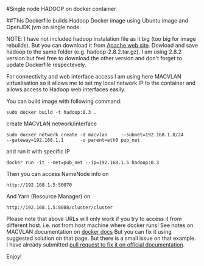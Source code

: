 #Single node HADOOP on docker container


##This Dockerfile builds Hadoop Docker image using Ubuntu image and OpenJDK jvm on single node.


NOTE: I have not included hadoop instalation file as it big (too big for image rebuilds). But you can download it from [Apache web site](http://hadoop.apache.org/releases.html).
Dowload and save hadoop to the same folder (e.g. hadoop-2.8.2.tar.gz). 
I am using 2.8.2 version but feel free to download the other version and don't forget to update Dockerfile respectevely.


For connectivity and web interface access I am using here MACVLAN virtualisation so it allows me to set my local network IP to the container and allows access to Hadoop web interfaces easily. 

You can build image  with following command:

```
sudo docker build -t hadoop:0.3 .
```

create MACVLAN network/interface

```
sudo docker network create -d macvlan     --subnet=192.168.1.0/24     --gateway=192.168.1.1      -o parent=eth0 pub_net
```

and run it with specific IP
```
docker run -it --net=pub_net --ip=192.168.1.5 hadoop:0.3
```

Then you can access NameNode info on

```
http://192.168.1.5:50070
```

And Yarn (Resource Manager) on

```
http://192.168.1.5:8088/cluster/cluster
```


Please note that above URLs will only work if you try to access it from different host. i.e. not from host machine where docker runs!
See notes on  MACVLAN documentation on [docker docs](https://docs.docker.com/engine/userguide/networking/get-started-macvlan/#macvlan-bridge-mode-example-usage)
But you can fix it using suggested solution on that page. But there is a small issue on that example. I have already submitted [pull request to fix it on official documentation](https://github.com/docker/docker.github.io/pull/5394).

Enjoy!
